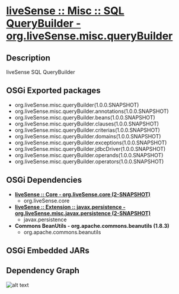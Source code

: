 # [liveSense :: Misc :: SQL QueryBuilder - org.liveSense.misc.queryBuilder](http://github.com/liveSense/org.liveSense.misc.queryBuilder)

## Description
liveSense SQL QueryBuilder

## OSGi Exported packages
* org.liveSense.misc.queryBuilder(1.0.0.SNAPSHOT)
* org.liveSense.misc.queryBuilder.annotations(1.0.0.SNAPSHOT)
* org.liveSense.misc.queryBuilder.beans(1.0.0.SNAPSHOT)
* org.liveSense.misc.queryBuilder.clauses(1.0.0.SNAPSHOT)
* org.liveSense.misc.queryBuilder.criterias(1.0.0.SNAPSHOT)
* org.liveSense.misc.queryBuilder.domains(1.0.0.SNAPSHOT)
* org.liveSense.misc.queryBuilder.exceptions(1.0.0.SNAPSHOT)
* org.liveSense.misc.queryBuilder.jdbcDriver(1.0.0.SNAPSHOT)
* org.liveSense.misc.queryBuilder.operands(1.0.0.SNAPSHOT)
* org.liveSense.misc.queryBuilder.operators(1.0.0.SNAPSHOT)

## OSGi Dependencies
* __[liveSense :: Core - org.liveSense.core (2-SNAPSHOT)](http://github.com/liveSense/org.liveSense.core)__
	* org.liveSense.core
* __[liveSense :: Extension :: javax.persistence - org.liveSense.misc.javax.persistence (2-SNAPSHOT)](http://github.com/liveSense/org.liveSense.misc.javax.persistence)__
	* javax.persistence
* __Commons BeanUtils - org.apache.commons.beanutils (1.8.3)__
	* org.apache.commons.beanutils

## OSGi Embedded JARs

## Dependency Graph
![alt text](http://raw.github.com.everydayimmirror.in/liveSense/org.liveSense.misc.queryBuilder/master/osgidependencies.svg "")
